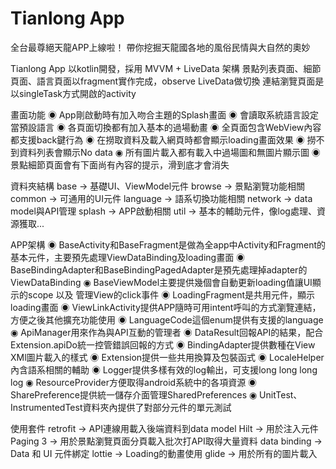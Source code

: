 # Tianlong App

全台最尊絕天龍APP上線啦！ 帶你挖掘天龍國各地的風俗民情與大自然的奧妙

Tianlong App 以kotlin開發，採用 MVVM + LiveData 架構
景點列表頁面、細節頁面、語言頁面以fragment實作完成，observe LiveData做切換
連結瀏覽頁面是以singleTask方式開啟的activity

畫面功能
◉  App剛啟動時有加入吻合主題的Splash畫面
◉  會讀取系統語言設定當預設語言
◉  各頁面切換都有加入基本的過場動畫
◉  全頁面包含WebView內容都支援back鍵行為
◉  在撈取資料及載入網頁時都會顯示loading畫面效果
◉  撈不到資料列表會顯示No data
◉  所有圖片載入都有載入中過場圖和無圖片顯示圖
◉  景點細節頁面會有下面尚有內容的提示，滑到底才會消失


資料夾結構
base     -> 基礎UI、ViewModel元件
browse   -> 景點瀏覽功能相關
common   -> 可通用的UI元件
language -> 語系切換功能相關
network  -> data model與API管理
splash   -> APP啟動相關
util     -> 基本的輔助元件，像log處理、資源獲取...

APP架構
◉ BaseActivity和BaseFragment是做為全app中Activity和Fragment的基本元件，主要預先處理ViewDataBinding及loading畫面
◉ BaseBindingAdapter和BaseBindingPagedAdapter是預先處理掉adapter的ViewDataBinding
◉ BaseViewModel主要提供幾個會自動更新loading值讓UI顯示的scope 以及 管理View的click事件
◉ LoadingFragment是共用元件，顯示loading畫面
◉ ViewLinkActivity提供APP隨時可用intent呼叫的方式瀏覽連結，方便之後其他擴充功能使用
◉ LanguageCode這個enum提供有支援的language
◉ ApiManager用來作為與API互動的管理者
◉ DataResult回報API的結果，配合Extension.apiDo統一控管錯誤回報的方式
◉ BindingAdapter提供數種在View XMl圖片載入的樣式
◉ Extension提供一些共用換算及包裝函式
◉ LocaleHelper內含語系相關的輔助
◉ Logger提供多樣有效的log輸出，可支援long long long log
◉ ResourceProvider方便取得android系統中的各項資源
◉ SharePreference提供統一儲存介面管理SharedPreferences
◉ UnitTest、InstrumentedTest資料夾內提供了對部分元件的單元測試

使用套件
retrofit     -> API連線用載入後端資料到data model
Hilt         -> 用於注入元件
Paging 3     -> 用於景點瀏覽頁面分頁載入批次打API取得大量資料
data binding -> Data 和 UI 元件綁定
lottie       -> Loading的動畫使用
glide        -> 用於所有的圖片載入

